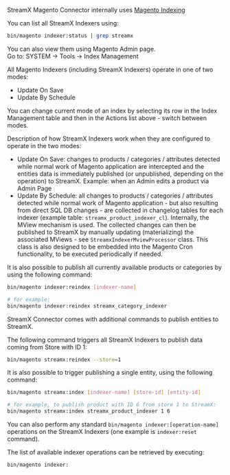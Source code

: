 StreamX Magento Connector internally uses [Magento Indexing](https://developer.adobe.com/commerce/php/development/components/indexing/)

You can list all StreamX Indexers using:
```bash
bin/magento indexer:status | grep streamx
```

You can also view them using Magento Admin page.<br />
Go to: SYSTEM -> Tools -> Index Management

All Magento Indexers (including StreamX Indexers) operate in one of two modes:
 - Update On Save
 - Update By Schedule

You can change current mode of an index by selecting its row in the Index Management table and then in the Actions list above - switch between modes.

Description of how StreamX Indexers work when they are configured to operate in the two modes:
 - Update On Save: changes to products / categories / attributes detected while normal work of Magento application are intercepted
   and the entities data is immediately published (or unpublished, depending on the operation) to StreamX.
   Example: when an Admin edits a product via Admin Page
 - Update By Schedule: all changes to products / categories / attributes detected while normal work of Magento application - but also resulting from direct SQL DB changes -
   are collected in changelog tables for each indexer (example table: `streamx_product_indexer_cl`). Internally, the MView mechanism is used.
   The collected changes can then be published to StreamX by manually updating (materializing) the associated MViews - see `StreamxIndexerMviewProcessor` class.
   This class is also designed to be embedded into the Magento Cron functionality, to be executed periodically if needed.

It is also possible to publish all currently available products or categories by using the following command:
```bash
bin/magento indexer:reindex [indexer-name]

# for example:
bin/magento indexer:reindex streamx_category_indexer
```

StreamX Connector comes with additional commands to publish entities to StreamX.

The following command triggers all StreamX Indexers to publish data coming from Store with ID 1:
```bash
bin/magento streamx:reindex --store=1
```

It is also possible to trigger publishing a single entity, using the following command:
```bash
bin/magento streamx:index [indexer-name] [store-id] [entity-id]

# for example, to publish product with ID 6 from store 1 to StreamX:
bin/magento streamx:index streamx_product_indexer 1 6
```

You can also perform any standard `bin/magento indexer:[operation-name]` operations on the StreamX Indexers (one example is `indexer:reset` command).

The list of available indexer operations can be retrieved by executing:
```bash
bin/magento indexer:
```